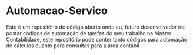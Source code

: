 # Automacao-Servico
Este é um repositório de código aberto onde eu, futuro desenvolvedor irei postar códigos de automação de tarefas do meu trabalho na Master Contabilidade, este repositório pode conter tanto códigos para automação de cálculos quanto para consultas para a área contábil 
